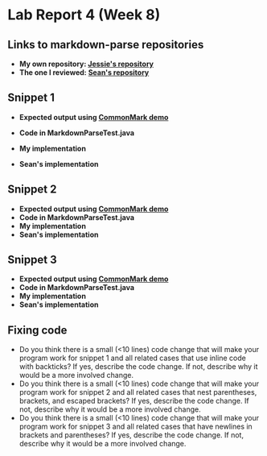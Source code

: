 # Lab Report 4 (Week 8)

## Links to markdown-parse repositories
* **My own repository: [Jessie's repository](https://github.com/ouyangca/markdown-parse)**
* **The one I reviewed: [Sean's repository](https://github.com/5ean-github/markdown-parse)**

## Snippet 1
* **Expected output using [CommonMark demo](https://spec.commonmark.org/dingus/)**

* **Code in MarkdownParseTest.java**
* **My implementation**
* **Sean's implementation**
## Snippet 2
* **Expected output using [CommonMark demo](https://spec.commonmark.org/dingus/)**
* **Code in MarkdownParseTest.java**
* **My implementation**
* **Sean's implementation**
## Snippet 3
* **Expected output using [CommonMark demo](https://spec.commonmark.org/dingus/)**
* **Code in MarkdownParseTest.java**
* **My implementation**
* **Sean's implementation**
## Fixing code
* Do you think there is a small (<10 lines) code change that will make your program work for snippet 1 and all related cases that use inline code with backticks? If yes, describe the code change. If not, describe why it would be a more involved change.
* Do you think there is a small (<10 lines) code change that will make your program work for snippet 2 and all related cases that nest parentheses, brackets, and escaped brackets? If yes, describe the code change. If not, describe why it would be a more involved change.
* Do you think there is a small (<10 lines) code change that will make your program work for snippet 3 and all related cases that have newlines in brackets and parentheses? If yes, describe the code change. If not, describe why it would be a more involved change.
